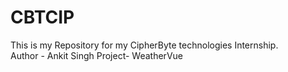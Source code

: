 # CBTCIP

This is my Repository for my CipherByte technologies Internship.
<br>
Author - Ankit Singh
Project- WeatherVue
